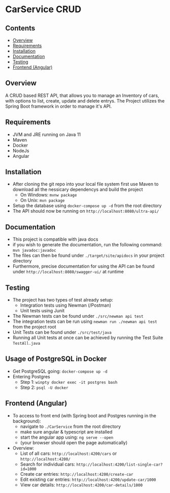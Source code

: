 # CarService CRUD

## Contents
- [Overview](#Overview)
- [Requirements](#Requirements)
- [Installation](#Installation)
- [Documentation](#Documentation)
- [Testing](#Testing)
- [Frontend (Angular)](#Frontend (Angular))

## Overview
A CRUD based REST API, that allows you to manage an Inventory of cars, with options to list, create, update and delete entrys. 
The Project utilizes the Spring Boot framework in order to manage it's API.

## Requirements
- JVM and JRE running on Java 11
- Maven
- Docker
- NodeJs
- Angular

## Installation
- After cloning the git repo into your local file system first use Maven to download all the nessicary dependencys and build the project
    - On Windows:   ``mvnw package``
    - On Unix:  ``mvn package`` 
- Setup the database using ``docker-compose up -d`` from the root directory
- The API should now be running on ``http://localhost:8080/ultra-api/``

## Documentation
- This project is compatible with java docs
- if you wish to generate the documentation, run the following command: ``mvn javadoc:javadoc``
- The files can then be found under ``./target/site/apidocs`` in your project directory
- Furthermore, precise documentation for using the API can be found under ``http://localhost:8080/swagger-ui/`` at runtime

## Testing
- The project has two types of test already setup: 
    - Integration tests using Newman (/Postman)
    - Unit tests using Junit
- The Newman tests can be found under ``./src/newman api test``
- The integration tests can be run using ``newman run ./newman api test`` from the project root
- Unit Tests can be found under ``./src/test/java``
- Running all Unit tests at once can be achieved by running the Test Suite ``TestAll.java``

## Usage of PostgreSQL in Docker
- Get PostgreSQL going: ``docker-compose up -d``
- Entering Postgres
    - Step 1: ``winpty docker exec -it postgres bash``
    - Step 2: ``psql -U docker``
    
## Frontend (Angular)
- To access to front end (with Spring boot and Postgres running in the background):
    - navigate to ``./CarService`` from the root directory
    - make sure angular & typescript are installed 
    - start the angular app using: ``ng serve --open``
    - (your browser should open the page automatically)
- Overview:
    - List of all cars: ``http://localhost:4200/cars`` or ``http://localhost:4200/``
    - Search for individual cars: ``http://localhost:4200/list-single-car?id=1000``
    - Create car entries: ``http://localhost:4200/create-car``
    - Edit existing car entries: ``http://localhost:4200/update-car/1000``
    - View car details: ``http://localhost:4200/car-details/1000``
